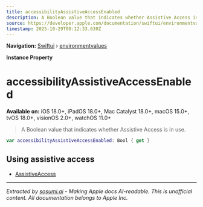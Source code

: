 ```yaml
---
title: accessibilityAssistiveAccessEnabled
description: A Boolean value that indicates whether Assistive Access is in use.
source: https://developer.apple.com/documentation/swiftui/environmentvalues/accessibilityassistiveaccessenabled
timestamp: 2025-10-29T00:12:33.630Z
---
```


**Navigation:** [Swiftui](/documentation/swiftui) › [environmentvalues](/documentation/swiftui/environmentvalues)

**Instance Property**

# accessibilityAssistiveAccessEnabled

**Available on:** iOS 18.0+, iPadOS 18.0+, Mac Catalyst 18.0+, macOS 15.0+, tvOS 18.0+, visionOS 2.0+, watchOS 11.0+

> A Boolean value that indicates whether Assistive Access is in use.

```swift
var accessibilityAssistiveAccessEnabled: Bool { get }
```

## Using assistive access

- [AssistiveAccess](/documentation/swiftui/assistiveaccess)

---

*Extracted by [sosumi.ai](https://sosumi.ai) - Making Apple docs AI-readable.*
*This is unofficial content. All documentation belongs to Apple Inc.*
